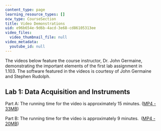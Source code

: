 ```yaml
---
content_type: page
learning_resource_types: []
ocw_type: CourseSection
title: Video Demonstrations
uid: e96b654e-9d6b-4acd-3e68-cd86105313ee
video_files:
  video_thumbnail_file: null
video_metadata:
  youtube_id: null
---
```


The videos below feature the course instructor, Dr. John Germaine, demonstrating the important elements of the first lab assignment in 1.103. The software featured in the videos is courtesy of John Germaine and Stephen Rudolph.

Lab 1: Data Acquisition and Instruments
---------------------------------------

Part A: The running time for the video is approximately 15 minutes. ([MP4 - 33MB](https://archive.org/download/MIT1.103S04/mit-ocw-1.103-lab-part-a-300k.mp4))

Part B: The running time for the video is approximately 9 minutes.  ([MP4 - 20MB](https://archive.org/download/MIT1.103S04/mit-ocw-1.103-lab-part-b-300k.mp4))
